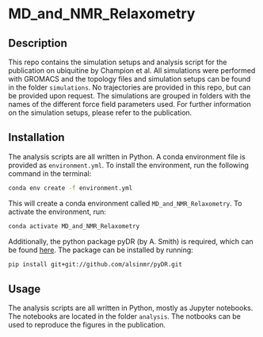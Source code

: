 # MD_and_NMR_Relaxometry

## Description
This repo contains the simulation setups and analysis script for the publication on ubiquitine by Champion et al.
All simulations were performed with GROMACS and the topology files and simulation setups can be found in the folder `simulations`. No trajectories are provided in this repo, but can be provided upon request. The simulations are grouped in folders with the names of the different force field parameters used. For further information on the simulation setups, please refer to the publication.

## Installation
The analysis scripts are all written in Python. A conda environment file is provided as `environment.yml`. To install the environment, run the following command in the terminal:
```bash
conda env create -f environment.yml
```
This will create a conda environment called `MD_and_NMR_Relaxometry`. To activate the environment, run:
```bash
conda activate MD_and_NMR_Relaxometry
```
Additionally, the python package pyDR (by A. Smith) is required, which can be found [here](https://github.com/alsinmr/pyDR). The package can be installed by running:
```bash
pip install git+git://github.com/alsinmr/pyDR.git
``` 
## Usage
The analysis scripts are all written in Python, mostly as Jupyter notebooks. The notebooks are located in the folder `analysis`. The notbooks can be used to reproduce the figures in the publication. 